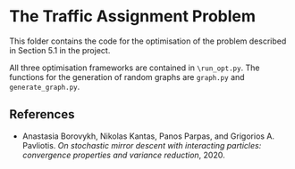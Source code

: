 # The Traffic Assignment Problem
This folder contains the code for the optimisation of the problem described in Section 5.1 in the project.

All three optimisation frameworks are contained in ``\run_opt.py``. The functions for the generation of random graphs are ``graph.py`` and ``generate_graph.py``.

## References

*  Anastasia Borovykh, Nikolas Kantas, Panos Parpas, and Grigorios A. Pavliotis. *On stochastic mirror descent with interacting particles:  convergence properties and variance reduction*, 2020.
